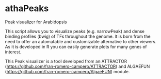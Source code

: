 # athaPeaks
Peak visualizer for Arabidopsis 


This script allows you to visualize peaks (e.g. narrowPeak) and dense binding profiles (bwig) of TFs throughout the genome. It is born from the need to offer an automatable and customizable alternative to other viewers. As it is developed in R you can easily generate plots for many genes of interest.

This Peak visualizer is a tool developed from an ATTRACTOR (https://github.com/fran-romero-campero/ATTRACTOR)
and ALGAEFUN (https://github.com/fran-romero-campero/AlgaeFUN) module.  
